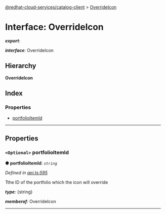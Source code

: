 [@redhat-cloud-services/catalog-client](../README.md) > [OverrideIcon](../interfaces/overrideicon.md)

# Interface: OverrideIcon

*__export__*: 

*__interface__*: OverrideIcon

## Hierarchy

**OverrideIcon**

## Index

### Properties

* [portfolioItemId](overrideicon.md#portfolioitemid)

---

## Properties

<a id="portfolioitemid"></a>

### `<Optional>` portfolioItemId

**● portfolioItemId**: *`string`*

*Defined in [api.ts:595](https://github.com/RedHatInsights/javascript-clients/blob/master/packages/catalog/api.ts#L595)*

Tthe ID of the portfolio which the icon will override

*__type__*: {string}

*__memberof__*: OverrideIcon

___

